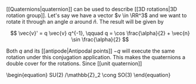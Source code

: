 [[Quaternions|quaternion]] can be used to describe [[3D rotations|3D rotation group]]. Let's say we have a vector $v \in \RR^3$ and we want to rotate it through an angle $\alpha$ around $\hat{n}$. The result will be given by

$$
\vec{v}' = q \vec{v} q^{-1}, \qquad q = \cos \frac{\alpha}{2} + \vec{n} \sin \frac{\alpha}{2}
$$

Both $q$ and its [[antipode|Antipodal points]] $-q$ will execute the same rotation under this conjugation application. This makes the quaternions a double cover for the rotations. Since [[unit quaternion]]

\begin{equation}
SU(2) /\mathbb{Z}_2 \cong SO(3)
\end{equation}